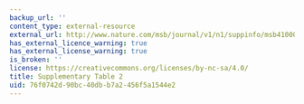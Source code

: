 ```yaml
---
backup_url: ''
content_type: external-resource
external_url: http://www.nature.com/msb/journal/v1/n1/suppinfo/msb4100025_S1.html
has_external_licence_warning: true
has_external_license_warning: true
is_broken: ''
license: https://creativecommons.org/licenses/by-nc-sa/4.0/
title: Supplementary Table 2
uid: 76f0742d-90bc-40db-b7a2-456f5a1544e2
---
```

